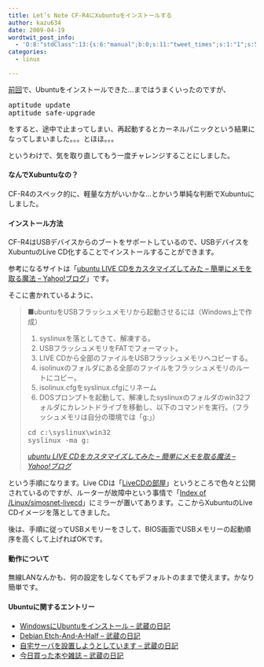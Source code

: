 ```yaml
---
title: Let’s Note CF-R4にXubuntuをインストールする
author: kazu634
date: 2009-04-19
wordtwit_post_info:
  - 'O:8:"stdClass":13:{s:6:"manual";b:0;s:11:"tweet_times";s:1:"1";s:5:"delay";s:1:"0";s:7:"enabled";s:1:"1";s:10:"separation";i:60;s:7:"version";s:3:"3.7";s:14:"tweet_template";b:0;s:6:"status";i:2;s:6:"result";a:0:{}s:13:"tweet_counter";i:2;s:13:"tweet_log_ids";a:1:{i:0;i:4563;}s:9:"hash_tags";a:0:{}s:8:"accounts";a:1:{i:0;s:7:"kazu634";}}'
categories:
  - linux

---
```

<div class="section">
<p>
<a href="http://d.hatena.ne.jp/sirocco634/20090416/1239891826" onclick="__gaTracker('send', 'event', 'outbound-article', 'http://d.hatena.ne.jp/sirocco634/20090416/1239891826', '前回');" target="_blank">前回</a>で、Ubuntuをインストールできた…まではうまくいったのですが、
</p>
  
<pre class="lang:sh decode:true ">aptitude update
aptitude safe-upgrade</pre>
  
<p>
    をすると、途中で止まってしまい、再起動するとカーネルパニックという結果になってしまいました。。。とほほ。。。
</p>
  
<p>
    というわけで、気を取り直してもう一度チャレンジすることにしました。
</p>
  
<h4>
    なんでXubuntuなの？
</h4>
  
<p>
    CF-R4のスペック的に、軽量な方がいいかな…とかいう単純な判断でXubuntuにしました。
</p>
  
<h4>
    インストール方法
</h4>
  
<p>
    CF-R4はUSBデバイスからのブートをサポートしているので、USBデバイスをXubuntuのLive CD化することでインストールすることができます。
</p>
  
<p>
    参考になるサイトは「<a href="http://blogs.yahoo.co.jp/memo_jane/20702610.html" onclick="__gaTracker('send', 'event', 'outbound-article', 'http://blogs.yahoo.co.jp/memo_jane/20702610.html', 'ubuntu LIVE CDをカスタマイズしてみた &#8211; 簡単にメモを取る魔法 &#8211; Yahoo!ブログ');" target="_blank">ubuntu LIVE CDをカスタマイズしてみた &#8211; 簡単にメモを取る魔法 &#8211; Yahoo!ブログ</a>」です。
</p>
  
<p>
    そこに書かれているように、
</p>
  
<blockquote title="ubuntu LIVE CDをカスタマイズしてみた - 簡単にメモを取る魔法 - Yahoo!ブログ" cite="http://blogs.yahoo.co.jp/memo_jane/20702610.html">
<p>
      ■ubuntuをUSBフラッシュメモリから起動させるには（Windows上で作成）
</p>
    
<ol>
<li>
        syslinuxを落としてきて、解凍する。
</li>
<li>
        USBフラッシュメモリをFATでフォーマット。
</li>
<li>
        LIVE CDから全部のファイルをUSBフラッシュメモリへコピーする。
</li>
<li>
        isolinuxのフォルダにある全部のファイルをフラッシュメモリのルートにコピー。
</li>
<li>
        isolinux.cfgをsyslinux.cfgにリネーム
</li>
<li>
        DOSプロンプトを起動して、解凍したsyslinuxのフォルダのwin32フォルダにカレントドライブを移動し、以下のコマンドを実行。（フラッシュメモリは自分の環境では「g:」）
</li>
</ol>
    
<pre class="lang:default decode:true ">cd c:\syslinux\win32
syslinux -ma g:</pre>
    
<p>
<cite><a href="http://blogs.yahoo.co.jp/memo_jane/20702610.html" onclick="__gaTracker('send', 'event', 'outbound-article', 'http://blogs.yahoo.co.jp/memo_jane/20702610.html', 'ubuntu LIVE CDをカスタマイズしてみた &#8211; 簡単にメモを取る魔法 &#8211; Yahoo!ブログ');" target="_blank">ubuntu LIVE CDをカスタマイズしてみた &#8211; 簡単にメモを取る魔法 &#8211; Yahoo!ブログ</a></cite>
</p>
</blockquote>
  
<p>
    という手順になります。Live CDは「<a href="http://2.csx.jp/livecdroom/" onclick="__gaTracker('send', 'event', 'outbound-article', 'http://2.csx.jp/livecdroom/', 'LiveCDの部屋');" target="_blank">LiveCDの部屋</a>」というところで色々と公開されているのですが、ルーターが故障中という事情で「<a href="http://ftp.riken.go.jp/Linux/simosnet-livecd/" onclick="__gaTracker('send', 'event', 'outbound-article', 'http://ftp.riken.go.jp/Linux/simosnet-livecd/', 'Index of /Linux/simosnet-livecd');" target="_blank">Index of /Linux/simosnet-livecd</a>」にミラーが置いてあります。ここからXubuntuのLive CDイメージを落としてきました。
</p>
  
<p>
    後は、手順に従ってUSBメモリーをさして、BIOS画面でUSBメモリーの起動順序を高くして上げればOKです。
</p>
  
<h4>
    動作について
</h4>
  
<p>
    無線LANなんかも、何の設定をしなくてもデフォルトのままで使えます。かなり簡単です。
</p>
  
<h4>
    Ubuntuに関するエントリー
</h4>
  
<ul>
<li>
<a href="http://d.hatena.ne.jp/sirocco634/20090416/1239891826" onclick="__gaTracker('send', 'event', 'outbound-article', 'http://d.hatena.ne.jp/sirocco634/20090416/1239891826', ' WindowsにUbuntuをインストール &#8211; 武蔵の日記');" target="_blank"> WindowsにUbuntuをインストール &#8211; 武蔵の日記</a>
</li>
<li>
<a href="http://d.hatena.ne.jp/sirocco634/20090104/1231030860" onclick="__gaTracker('send', 'event', 'outbound-article', 'http://d.hatena.ne.jp/sirocco634/20090104/1231030860', ' Debian Etch-And-A-Half &#8211; 武蔵の日記');" target="_blank"> Debian Etch-And-A-Half &#8211; 武蔵の日記</a>
</li>
<li>
<a href="http://d.hatena.ne.jp/sirocco634/20081227/1230386205" onclick="__gaTracker('send', 'event', 'outbound-article', 'http://d.hatena.ne.jp/sirocco634/20081227/1230386205', ' 自宅サーバを設置しようとしています &#8211; 武蔵の日記');" target="_blank"> 自宅サーバを設置しようとしています &#8211; 武蔵の日記</a>
</li>
<li>
<a href="http://d.hatena.ne.jp/sirocco634/20080701/1214917904" onclick="__gaTracker('send', 'event', 'outbound-article', 'http://d.hatena.ne.jp/sirocco634/20080701/1214917904', ' 今日買った本や雑誌 &#8211; 武蔵の日記');" target="_blank"> 今日買った本や雑誌 &#8211; 武蔵の日記</a>
</li>
</ul>
</div>
